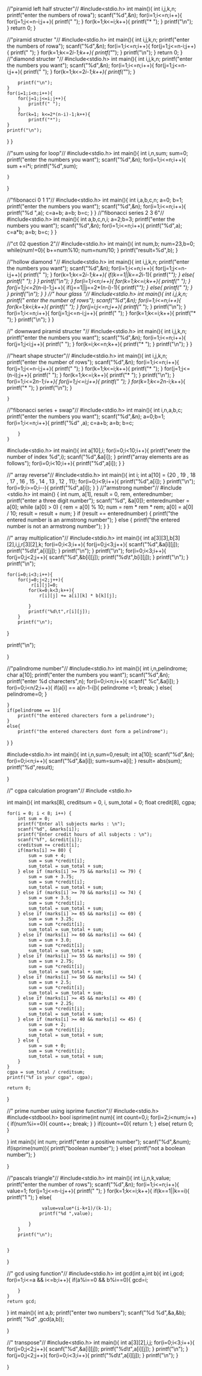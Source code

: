 
//"piramid left half structer"//
#include<stdio.h>
int main(){
    int i,j,k,n;
    printf("enter the numbers of rowa");
    scanf("%d",&n);
    for(i=1;i<=n;i++){
        for(j=1;j<=n-i;j++){
            printf(" ");
        }
        for(k=1;k<=i;k++){
            printf("* ");
        }
        printf("\n");
    }
    return 0;
}

//"piramid structer "//
#include<stdio.h>
int main(){
    int i,j,k,n;
    printf("enter the numbers of rowa");
    scanf("%d",&n);
    for(i=1;i<=n;i++){
        for(j=1;j<=n-i;j++){
            printf(" ");
        }
        for(k=1;k<=2*i-1;k++){
            printf("*");
        }
        printf("\n");
    }
    return 0;
}
//"diamond structer "//
#include<stdio.h>
int main(){
    int i,j,k,n;
    printf("enter the numbers you want");
    scanf("%d",&n);
    for(i=1;i<=n;i++){
        for(j=1;j<=n-i;j++){
            printf(" ");
        }
        for(k=1;k<=2*i-1;k++){
            printf("*");
        }

        printf("\n");
    }
    for(i=1;i<n;i++){
        for(j=1;j<=i;j++){
            printf(" ");
        }
        for(k=1; k<=2*(n-i)-1;k++){
            printf("*");
    }
    printf("\n");
}
}
 
//"sum using for loop"//
#include<stdio.h>
int main(){
    int i,n,sum;
    sum=0;
    printf("enter the numbers you want");
    scanf("%d",&n);
    for(i=1;i<=n;i++){
        sum +=i*i;
        printf("%d",sum);


    }
    
}

//"fibonacci 0 1 1"//
#include<stdio.h>
int main(){
    int i,a,b,c,n;
    a=0;
    b=1;
    printf("enter the numbers you want");
    scanf("%d",&n);
    for(i=1;i<=n;i++){
        printf("%d ",a);
        c=a+b;
        a=b;
        b=c;
  }
}
//"fibonacci series 2 3 6"//
#include<stdio.h>
int main(){
    int a,b,c,n,i;
    a=2;b=3;
    printf("enter the numbers you want");
    scanf("%d",&n);
    for(i=1;i<=n;i++){
        printf("%d",a);
        c=a*b;
        a=b;
        b=c;
    }
}


//"ct 02 question 2"//
#include<stdio.h>
    int main(){
        int num,b;
        num=23,b=0;
        while(num!=0){
            b+=num%10;
            num=num/10;
        }
        printf("result=%d",b);
    }



//"hollow diamond  "//
#include<stdio.h>
int main(){
    int i,j,k,n;
    printf("enter the numbers you want");
    scanf("%d",&n);
    for(i=1;i<=n;i++){
        for(j=1;j<=n-i;j++){
            printf(" ");
        }
        for(k=1;k<=2*i-1;k++){
            if(k==1||k==2*i-1){
                printf("*");
            }
            else{
                printf(" ");
            }
        }
        printf("\n");
    }
    for(i=1;i<n;i++){
        for(k=1;k<=i;k++){
            printf(" ");
        }
        for(j=1;j<=2*(n-i)-1;j++){
             if(j==1||j==2*(n-i)-1){
                printf("*");
            }
            else{
                printf(" ");
            }
        }
        printf("\n");
}
    }
//" hour glass "//
    #include<stdio.h>
    int main(){
        int i,j,k,n;
        printf(" enter the number of rows");
        scanf("%d",&n);
        for(i=1;i<=n;i++){
            for(k=1;k<i;k++){
                printf(" ");
            }
            for(j=i;j<=n;j++){
                printf("* ");
            }
            printf("\n");
        }
        for(i=1;i<=n;i++){
            for(j=1;j<=n-i;j++){
                printf(" ");
            }
            for(k=1;k<=i;k++){
                printf("* ");
            }
            printf("\n");
        }
    }


//" downward piramid structer "//
     #include<stdio.h>
    int main(){
        int i,j,k,n;
        printf("enter the numbers you want");
        scanf("%d",&n);
        for(i=1;i<=n;i++){
            for(j=1;j<i;j++){
                printf(" ");
            }
            for(k=i;k<=n;k++){
                printf("* ");
            }
            printf("\n");
        }
    }
    

//"heart shape structer"//
    #include<stdio.h>
    int main(){
        int i,j,k,n;
        printf("enter the number of rows");
        scanf("%d",&n);
        for(i=1;i<=n;i++){
            for(j=1;j<=n-i;j++){
                printf(" ");
            }
            for(k=1;k<=i;k++){
                printf("* ");
            }
            for(j=1;j<=(n-i);j++){
                printf("  ");
            }
            for(k=1;k<=i;k++){
                printf("* ");
            }
            printf("\n");
        }
        for(i=1;i<=2*n-1;i++){
                for(j=1;j<=i;j++){
                    printf(" ");
                }
                for(k=1;k<=2*n-i;k++){
                    printf("* ");
                }
                printf("\n");
            }
        
            
    }
//"fibonacci series + swap"//
    #include<stdio.h>
    int main(){
        int i,n,a,b,c;
        printf("enter the numbers you want");
        scanf("%d",&n);
        a=0;b=1;
        for(i=1;i<=n;i++){
             printf("%d" ,a);
            c=a+b;
            a=b;
            b=c;
           

        }
    }



   



#include<stdio.h>
int main(){
    int a[10],i;
    for(i=0;i<10;i++){
        printf("enetr the number of index %d",i);
        scanf("%d",&a[i]);
    }
    printf("array elements are as follows");
    for(i=0;i<10;i++){
        printf("%d",a[i]);
    }
}

//" array reverse"//
#include<stdio.h>
int main(){
    int i;
     int a[10] = {20 , 19 , 18 , 17 , 16 , 15 , 14 , 13 , 12 , 11};
     for(i=0;i<9;i++){
        printf("%d",a[i]);
     }
     printf("\n");
     for(i=9;i>=0;i--){
        printf("%d",a[i]);
        }
    }
//"armstrong number"//
#include <stdio.h>
int main()
{
    int num, a[1], result = 0, rem, enterednumber;
    printf("enter a three digit number");
    scanf("%d", &a[0]);
    enterednumber = a[0];
    while (a[0] > 0)
    {
        rem = a[0] % 10;
        num = rem * rem * rem;
        a[0] = a[0] / 10;
        result = result + num;
    }
    if (result == enterednumber)
    {
        printf("the entered number is an armstrong number");
    }
    else
    {
        printf("the entered number is not an armstrong number");
    }
}

//" array multiplication"//
#include<stdio.h>
int main(){
    int  a[3][3],b[3][2],i,j,r[3][2],k;
    for(i=0;i<3;i++){
        for(j=0;j<3;j++){
            scanf("%d",&a[i][j]);
            printf("%d\t",a[i][j]);
        }
        printf("\n");
    }
    printf("\n");
     for(i=0;i<3;i++){
        for(j=0;j<2;j++){
            scanf("%d",&b[i][j]);
            printf("%d\t",b[i][j]);
        }
        printf("\n");
    }
    printf("\n");
    
    for(i=0;i<3;i++){
        for(j=0;j<2;j++){
             r[i][j]=0;
            for(k=0;k<3;k++){ 
                r[i][j] += a[i][k] * b[k][j];
           
            }
            printf("%d\t",r[i][j]);
        }
        printf("\n");
}

printf("\n");
     
}

//"palindrome number"//
#include<stdio.h>
int main(){
    int i,n,pelindrome;
    char a[10];
    printf("enter the numbers you want");
    scanf("%d",&n);
    printf("enter %d charecters",n);
    for(i=0;i<n;i++){
        scanf(" %c",&a[i]);
    }  
    for(i=0;i<n/2;i++){
        if(a[i] == a[n-1-i]){
            pelindrome =1;
            break;
        }
        else{
            pelindrome=0;
        }
    
    }
    if(pelindrome == 1){
        printf("the entered charecters form a pelindrome");
    }
    else{
        printf("the entered charecters dont form a pelindrome");
    
}
}

#include<stdio.h>
int main(){
    int i,n,sum=0,result;
     int a[10];
    scanf("%d",&n);
    for(i=0;i<n;i++){
        scanf("%d",&a[i]);
        sum=sum+a[i];
    }
    result= abs(sum);
    printf("%d",result);

}


//" cgpa calculation program"//
#include <stdio.h>

int main(){
    int marks[8], creditsum = 0, i, sum_total = 0;
    float credit[8], cgpa;
    
    for(i = 0; i < 8; i++) {
        int sum = 0;
        printf("Enter all subjects marks : \n");
        scanf("%d", &marks[i]);
        printf("Enter credit hours of all subjects : \n");
        scanf("%f", &credit[i]);
        creditsum += credit[i];
        if(marks[i] >= 80) {
            sum = sum + 4;
            sum = sum *credit[i];
            sum_total = sum_total + sum;
        } else if (marks[i] >= 75 && marks[i] <= 79) {
            sum = sum + 3.75;
            sum = sum *credit[i];
            sum_total = sum_total + sum;
        } else if (marks[i] >= 70 && marks[i] <= 74) {
            sum = sum + 3.5;
            sum = sum *credit[i];
            sum_total = sum_total + sum;
        } else if (marks[i] >= 65 && marks[i] <= 69) {
            sum = sum + 3.25;
            sum = sum *credit[i];
            sum_total = sum_total + sum;
        } else if (marks[i] >= 60 && marks[i] <= 64) {
            sum = sum + 3.0;
            sum = sum *credit[i];
            sum_total = sum_total + sum;
        } else if (marks[i] >= 55 && marks[i] <= 59) {
            sum = sum + 2.75;
            sum = sum *credit[i];
            sum_total = sum_total + sum;
        } else if (marks[i] >= 50 && marks[i] <= 54) {
            sum = sum + 2.5;
            sum = sum *credit[i];
            sum_total = sum_total + sum;
        } else if (marks[i] >= 45 && marks[i] <= 49) {
            sum = sum + 2.25;
            sum = sum *credit[i];
            sum_total = sum_total + sum;
        } else if (marks[i] >= 40 && marks[i] <= 45) {
            sum = sum + 2;
            sum = sum *credit[i];
            sum_total = sum_total + sum;
        } else {
            sum = sum + 0;
            sum = sum *credit[i];
            sum_total = sum_total + sum;
        } 
    }
    cgpa = sum_total / creditsum;
    printf("%f is your cgpa", cgpa);
    
    return 0;
}

//" prime number using isprime function"//
#include<stdio.h>
#include<stdbool.h>
bool isprime(int num){
    int count=0,i;
    for(i=2;i<num;i++){
        if(num%i==0){
            count++;
            break;
        }
    }
    if(count==0){
        return 1;
    }
    else{
        return 0;
    }

}
int main(){
    int num;
    printf("enter a positive number");
    scanf("%d",&num);
    if(isprime(num)){
        printf("boolean number");
    }
    else{
        printf("not a boolean number");
    }
   
}

//"pascals triangle"//
#include<stdio.h>
int main(){
    int i,j,n,k,value;
    printf("enter the number of rows");
    scanf("%d",&n);
    for(i=1;i<=n;i++){
        value=1;
        for(j=1;j<=n-i;j++){
            printf(" ");
        }
        for(k=1;k<=i;k++){
            if(k==1||k==i){
                printf("1 ");
            }
            else{
                
                 value=value*(i-k+1)/(k-1);
                printf("%d ",value);
                
            }
        }
        printf("\n");
       
        
    }
}


//" gcd using function"//
#include<stdio.h>
int gcd(int a,int b){
    int i,gcd;
    for(i=1;i<=a && i<=b;i++){
        if(a%i==0 && b%i==0){
            gcd=i;

        }
    }
    return gcd;
}
int main(){
    int a,b;
    printf("enter two numbers");
    scanf("%d %d",&a,&b);
    printf( "%d" ,gcd(a,b));


}

//" transpose"//
#include<stdio.h>
int main(){
    int a[3][2],i,j;
    for(i=0;i<3;i++){
        for(j=0;j<2;j++){
            scanf("%d",&a[i][j]);
            printf("%d\t",a[i][j]);
        }
        printf("\n");
    }    
    for(j=0;j<2;j++){
        for(i=0;i<3;i++){
            printf("%d\t",a[i][j]);
        }
        printf("\n");
    }
    
}
